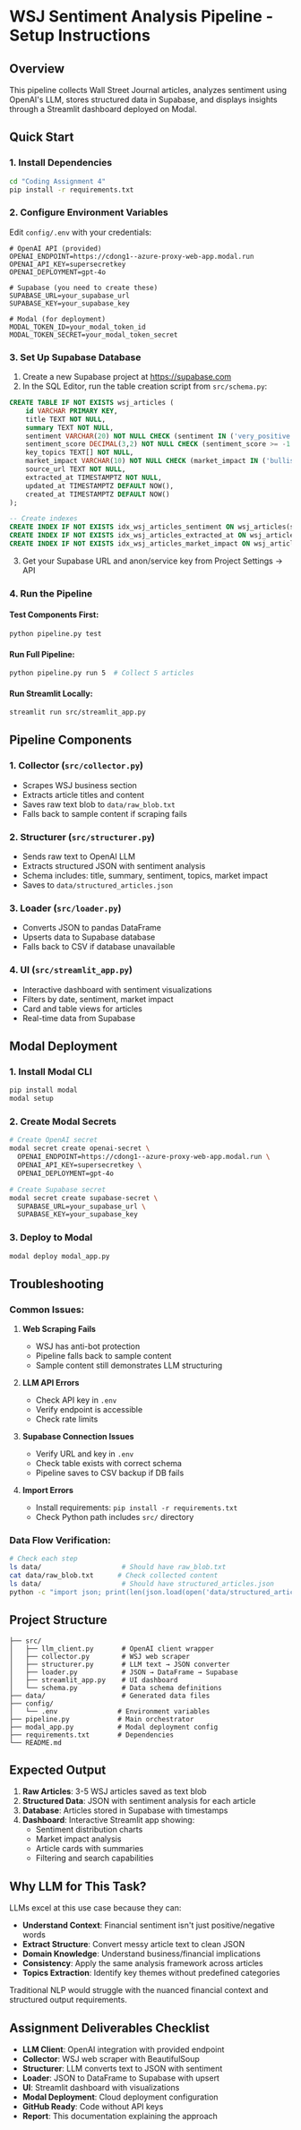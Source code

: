 # WSJ Sentiment Analysis Pipeline - Setup Instructions

## Overview
This pipeline collects Wall Street Journal articles, analyzes sentiment using OpenAI's LLM, stores structured data in Supabase, and displays insights through a Streamlit dashboard deployed on Modal.

## Quick Start

### 1. Install Dependencies
```bash
cd "Coding Assignment 4"
pip install -r requirements.txt
```

### 2. Configure Environment Variables
Edit `config/.env` with your credentials:
```env
# OpenAI API (provided)
OPENAI_ENDPOINT=https://cdong1--azure-proxy-web-app.modal.run
OPENAI_API_KEY=supersecretkey
OPENAI_DEPLOYMENT=gpt-4o

# Supabase (you need to create these)
SUPABASE_URL=your_supabase_url
SUPABASE_KEY=your_supabase_key

# Modal (for deployment)
MODAL_TOKEN_ID=your_modal_token_id
MODAL_TOKEN_SECRET=your_modal_token_secret
```

### 3. Set Up Supabase Database

1. Create a new Supabase project at https://supabase.com
2. In the SQL Editor, run the table creation script from `src/schema.py`:

```sql
CREATE TABLE IF NOT EXISTS wsj_articles (
    id VARCHAR PRIMARY KEY,
    title TEXT NOT NULL,
    summary TEXT NOT NULL,
    sentiment VARCHAR(20) NOT NULL CHECK (sentiment IN ('very_positive', 'positive', 'neutral', 'negative', 'very_negative')),
    sentiment_score DECIMAL(3,2) NOT NULL CHECK (sentiment_score >= -1.0 AND sentiment_score <= 1.0),
    key_topics TEXT[] NOT NULL,
    market_impact VARCHAR(10) NOT NULL CHECK (market_impact IN ('bullish', 'bearish', 'neutral', 'mixed')),
    source_url TEXT NOT NULL,
    extracted_at TIMESTAMPTZ NOT NULL,
    updated_at TIMESTAMPTZ DEFAULT NOW(),
    created_at TIMESTAMPTZ DEFAULT NOW()
);

-- Create indexes
CREATE INDEX IF NOT EXISTS idx_wsj_articles_sentiment ON wsj_articles(sentiment);
CREATE INDEX IF NOT EXISTS idx_wsj_articles_extracted_at ON wsj_articles(extracted_at);
CREATE INDEX IF NOT EXISTS idx_wsj_articles_market_impact ON wsj_articles(market_impact);
```

3. Get your Supabase URL and anon/service key from Project Settings → API

### 4. Run the Pipeline

#### Test Components First:
```bash
python pipeline.py test
```

#### Run Full Pipeline:
```bash
python pipeline.py run 5  # Collect 5 articles
```

#### Run Streamlit Locally:
```bash
streamlit run src/streamlit_app.py
```

## Pipeline Components

### 1. **Collector** (`src/collector.py`)
- Scrapes WSJ business section
- Extracts article titles and content
- Saves raw text blob to `data/raw_blob.txt`
- Falls back to sample content if scraping fails

### 2. **Structurer** (`src/structurer.py`)
- Sends raw text to OpenAI LLM
- Extracts structured JSON with sentiment analysis
- Schema includes: title, summary, sentiment, topics, market impact
- Saves to `data/structured_articles.json`

### 3. **Loader** (`src/loader.py`)
- Converts JSON to pandas DataFrame
- Upserts data to Supabase database
- Falls back to CSV if database unavailable

### 4. **UI** (`src/streamlit_app.py`)
- Interactive dashboard with sentiment visualizations
- Filters by date, sentiment, market impact
- Card and table views for articles
- Real-time data from Supabase

## Modal Deployment

### 1. Install Modal CLI
```bash
pip install modal
modal setup
```

### 2. Create Modal Secrets
```bash
# Create OpenAI secret
modal secret create openai-secret \
  OPENAI_ENDPOINT=https://cdong1--azure-proxy-web-app.modal.run \
  OPENAI_API_KEY=supersecretkey \
  OPENAI_DEPLOYMENT=gpt-4o

# Create Supabase secret  
modal secret create supabase-secret \
  SUPABASE_URL=your_supabase_url \
  SUPABASE_KEY=your_supabase_key
```

### 3. Deploy to Modal
```bash
modal deploy modal_app.py
```

## Troubleshooting

### Common Issues:

1. **Web Scraping Fails**
   - WSJ has anti-bot protection
   - Pipeline falls back to sample content
   - Sample content still demonstrates LLM structuring

2. **LLM API Errors**
   - Check API key in `.env`
   - Verify endpoint is accessible
   - Check rate limits

3. **Supabase Connection Issues**
   - Verify URL and key in `.env`
   - Check table exists with correct schema
   - Pipeline saves to CSV backup if DB fails

4. **Import Errors**
   - Install requirements: `pip install -r requirements.txt`
   - Check Python path includes `src/` directory

### Data Flow Verification:
```bash
# Check each step
ls data/                    # Should have raw_blob.txt
cat data/raw_blob.txt      # Check collected content
ls data/                    # Should have structured_articles.json
python -c "import json; print(len(json.load(open('data/structured_articles.json'))['articles']))"
```

## Project Structure
```
├── src/
│   ├── llm_client.py       # OpenAI client wrapper
│   ├── collector.py        # WSJ web scraper
│   ├── structurer.py       # LLM text → JSON converter
│   ├── loader.py           # JSON → DataFrame → Supabase
│   ├── streamlit_app.py    # UI dashboard
│   └── schema.py           # Data schema definitions
├── data/                   # Generated data files
├── config/
│   └── .env               # Environment variables
├── pipeline.py            # Main orchestrator
├── modal_app.py           # Modal deployment config
├── requirements.txt       # Dependencies
└── README.md
```

## Expected Output

1. **Raw Articles**: 3-5 WSJ articles saved as text blob
2. **Structured Data**: JSON with sentiment analysis for each article
3. **Database**: Articles stored in Supabase with timestamps
4. **Dashboard**: Interactive Streamlit app showing:
   - Sentiment distribution charts
   - Market impact analysis
   - Article cards with summaries
   - Filtering and search capabilities

## Why LLM for This Task?

LLMs excel at this use case because they can:
- **Understand Context**: Financial sentiment isn't just positive/negative words
- **Extract Structure**: Convert messy article text to clean JSON
- **Domain Knowledge**: Understand business/financial implications
- **Consistency**: Apply the same analysis framework across articles
- **Topics Extraction**: Identify key themes without predefined categories

Traditional NLP would struggle with the nuanced financial context and structured output requirements.

## Assignment Deliverables Checklist

- **LLM Client**: OpenAI integration with provided endpoint
- **Collector**: WSJ web scraper with BeautifulSoup  
- **Structurer**: LLM converts text to JSON with sentiment
- **Loader**: JSON to DataFrame to Supabase with upsert
- **UI**: Streamlit dashboard with visualizations
- **Modal Deployment**: Cloud deployment configuration
- **GitHub Ready**: Code without API keys
- **Report**: This documentation explaining the approach